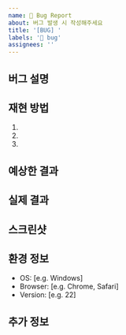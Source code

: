 ```yaml
---
name: 🐛 Bug Report
about: 버그 발생 시 작성해주세요
title: '[BUG] '
labels: '🐛 bug'
assignees: ''
---
```


## 버그 설명

## 재현 방법

1.
2.
3.

## 예상한 결과

## 실제 결과

## 스크린샷

## 환경 정보

- OS: [e.g. Windows]
- Browser: [e.g. Chrome, Safari]
- Version: [e.g. 22]

## 추가 정보
